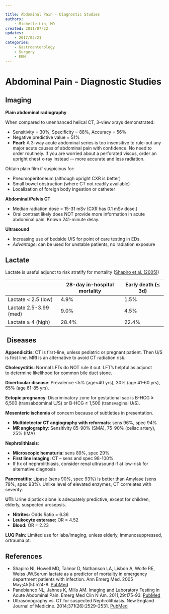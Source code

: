 ```yaml
---

title: Abdominal Pain - Diagnostic Studies
authors:
    - Michelle Lin, MD
created: 2011/07/22
updates:
    - 2017/02/21
categories:
    - Gastroenterology
    - Surgery
    - EBM
---
```


# Abdominal Pain - Diagnostic Studies

## Imaging

**Plain abdominal radiography**

When compared to unenhanced helical CT, 3-view xrays demonstrated:

- Sensitivity = 30%, Specificity = 88%, Accuracy = 56%
- Negative predictive value = 51%
- **Pearl:** A 3-way acute abdominal series is too insensitive to rule-out any major acute causes of abdominal pain with confidence. No need to order routinely. If you are worried about a perforated viscus, order an upright chest x-ray instead -- more accurate and less radiation. 

Obtain plain film if suspicious for:

- Pneumoperitoneum (although upright CXR is better)
- Small bowel obstruction (where CT not readily available) 
- Localization of foreign body ingestion or catheter

**Abdominal/Pelvis CT**

- Median radiation dose = 15-31 mSv (CXR has 0.1 mSv dose.)
- Oral contrast likely does NOT provide more information in acute abdominal pain. Known 241-minute delay.

**Ultrasound**

- Increasing use of bedside U/S for point of care testing in EDs.
- _Advantage_: can be used for unstable patients, no radiation exposure 

## Lactate

Lactate is useful adjunct to risk stratify for mortality ([Shapiro et al. (2005)](https://www.ncbi.nlm.nih.gov/pubmed/15855951))

|                        | 28-day in-hospital mortality | Early death (≤ 3d) |
| ---------------------- | ---------------------------- | ------------------ |
| Lactate &lt; 2.5 (low) | 4.9%                         | 1.5%               |
| Lactate 2.5-3.99 (med) | 9.0%                         | 4.5%               |
| Lactate ≥ 4 (high)     | 28.4%                        | 22.4%              |

##  Diseases

**Appendicitis**: CT is first-line, unless pediatric or pregnant patient. Then U/S is first line. MRI is an alternative to avoid CT radiation risk.

**Cholecystitis**: Normal LFTs do NOT rule it out. LFT’s helpful as adjunct to determine likelihood for common bile duct stone.

**Diverticular disease**: Prevalence &lt;5% (age&lt;40 yrs), 30% (age 41-60 yrs), 65% (age 61-85 yrs).

**Ectopic pregnancy**: Discriminatory zone for gestational sac is B-HCG ≥ 6,500 (transabdominal U/S) or B-HCG ≥ 1,500 (transvaginal U/S).

**Mesenteric ischemia** of concern because of subtleties in presentation.

- **Multidetector CT angiography with reformats**: sens 96%, spec 94%
- **MR angiography**: Sensitivity 85-90% (SMA), 75-90% (celiac artery), 25% (IMA) 

**Nephrolithiasis**:

- **Microscopic hematuria:** sens 89%, spec 29%
- **First line imaging**: CT – sens and spec 98-100%
- If hx of nephrolithiasis, consider renal ultrasound if at low-risk for alternative diagnosis

**Pancreatitis**: Lipase (sens 90%, spec 93%) is better than Amylase (sens 79%, spec 93%). Unlike level of elevated enzymes, CT correlates with severity.

**UTI**: Urine dipstick alone is adequately predictive, except for children, elderly, suspected urosepsis.

- **Nitrites:** Odds Ratio = 6.36
- **Leukocyte esterase:** OR = 4.52 
- **Blood:** OR = 2.23

**LUQ Pain:** Limited use for labs/imaging, unless elderly, immunosuppressed, ortrauma pt.

## References

- Shapiro NI, Howell MD, Talmor D, Nathanson LA, Lisbon A, Wolfe RE, Weiss JW.Serum lactate as a predictor of mortality in emergency department patients with infection. Ann Emerg Med. 2005 May;45(5):524-8. [PubMed](https://www.ncbi.nlm.nih.gov/pubmed/15855951)
- Panebianco NL, Jahnes K, Mills AM. Imaging and Laboratory Testing in Acute Abdominal Pain. Emerg Med Clin N Am. 2011;29:175-93. [PubMed](https://www.ncbi.nlm.nih.gov/pubmed/?term=21515175)
- Ultrasonography vs. CT for suspected Nephrolithiasis. New England Journal of Medicine. 2014;371(26):2529–2531. [PubMed](https://www.ncbi.nlm.nih.gov/pubmed/?term=25229916)
